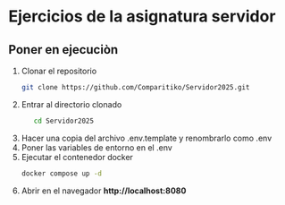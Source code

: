 # Ejercicios de la asignatura servidor

## Poner en ejecuciòn

1. Clonar el repositorio
   ```bash
   git clone https://github.com/Comparitiko/Servidor2025.git
   ```
2. Entrar al directorio clonado
   ```bash
      cd Servidor2025
   ```
3. Hacer una copia del archivo .env.template y renombrarlo como .env
4. Poner las variables de entorno en el .env
5. Ejecutar el contenedor docker
   ```bash
   docker compose up -d
   ```
6. Abrir en el navegador **http://localhost:8080**
